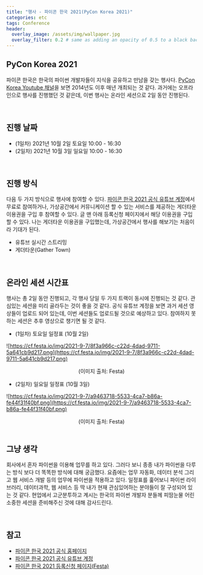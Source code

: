 ```yaml
---
title: "행사 - 파이콘 한국 2021(PyCon Korea 2021)"
categories: etc
tags: Conference
header:
  overlay_image: /assets/img/wallpaper.jpg
  overlay_filter: 0.2 # same as adding an opacity of 0.5 to a black background
---
```


## PyCon Korea 2021

파이콘 한국은 한국의 파이썬 개발자들이 지식을 공유하고 만남을 갖는 행사다. [PyCon Korea Youtube 채널](https://www.youtube.com/c/PyConKRtube/playlists)을 보면 2014년도 이후 매년 개최되는 것 같다. 과거에는 오프라인으로 행사를 진행했던 것 같은데, 이번 행사는 온라인 세션으로 2일 동안 진행된다. 

<br>

## 진행 날짜

- (1일차) 2021년 10월 2일 토요일 10:00 - 16:30
- (2일차) 2021년 10월 3일 일요일 10:00 - 16:30

<br>

## 진행 방식

다음 두 가지 방식으로 행사에 참여할 수 있다. [파이콘 한국 2021 공식 유튜브 계정](https://www.youtube.com/PyConKRtube)에서 무료로 참여하거나, 가상공간에서 커뮤니케이션 할 수 있는 서비스를 제공하는 게더타운 이용권을 구입 후 참여할 수 있다. 글 맨 아래 등록신청 페이지에서 해당 이용권을 구입할 수 있다. 나는 게더타운 이용권을 구입했는데, 가상공간에서 행사를 해보기는 처음이라 기대가 된다.

- 유튜브 실시간 스트리밍
- 게더타운(Gather Town)

<br>

## 온라인 세션 시간표

행사는 총 2일 동안 진행되고, 각 행사 당일 두 가지 트랙이 동시에 진행되는 것 같다. 관심있는 세션을 미리 골라두는 것이 좋을 것 같다. 공식 유튜브 계정을 보면 과거 세션 영상들이 업로드 되어 있는데, 이번 세션들도 업로드될 것으로 예상하고 있다. 참여하지 못하는 세션은 추후 영상으로 챙기면 될 것 같다.

- (1일차) 토요일 일정표 (10월 2일)

![https://cf.festa.io/img/2021-9-7/8f3a966c-c22d-4dad-9711-5a641cb9d217.png](https://cf.festa.io/img/2021-9-7/8f3a966c-c22d-4dad-9711-5a641cb9d217.png)
<center>(이미지 출처: Festa)</center>

- (2일차) 일요일 일정표 (10월 3일)

![https://cf.festa.io/img/2021-9-7/a9463718-5533-4ca7-b86a-fe44f31f40bf.png](https://cf.festa.io/img/2021-9-7/a9463718-5533-4ca7-b86a-fe44f31f40bf.png)
<center>(이미지 출처: Festa)</center>

<br>

## 그냥 생각

회사에서 혼자 파이썬을 이용해 업무를 하고 있다. 그러다 보니 종종 내가 파이썬을 다루는 방식 보다 더 똑똑한 방식에 대해 궁금했다. 요즘에는 업무 자동화, 데이터 분석 그리고 웹 서비스 개발 등의 업무에 파이썬을 적용하고 있다. 일정표를 훑어보니 파이썬 라이브러리, 데이터과학, 웹 서비스 등 딱 내가 현재 관심있어하는 분야들이 잘 구성되어 있는 것 같다. 현업에서 고군분투하고 계시는 한국의 파이썬 개발자 분들께 피땀눈물 어린 소중한 세션을 준비해주신 것에 대해 감사드린다.

<br>

## 참고

- [파이콘 한국 2021 공식 홈페이지](https://2021.pycon.kr/)
- [파이콘 한국 2021 공식 유튜브 계정](https://www.youtube.com/PyConKRtube)
- [파이콘 한국 2021 등록신청 페이지(Festa)](https://festa.io/events/1788/)